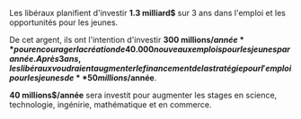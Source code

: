Les libéraux planifient d'investir **1.3 milliard$** sur 3 ans dans l'emploi et les opportunités pour les jeunes.

De cet argent, ils ont l'intention d'investir **300 millions$/année** pour encourager la création de 40.000 nouveaux emplois pour les jeunes par année. Après 3 ans, les libéraux voudraient augmenter le financement de la stratégie pour l'emploi pour les jeunes de **50 millions$/année**.

**40 millions$/année** sera investit pour augmenter les stages en science, technologie, ingénirie, mathématique et en commerce.
